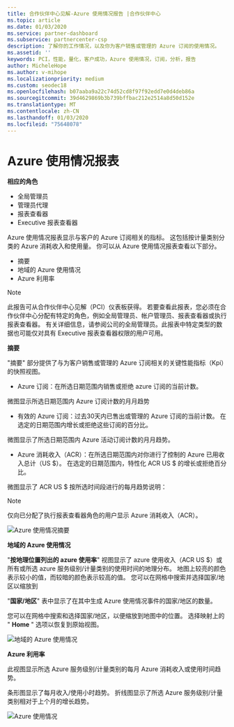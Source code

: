 ```yaml
---
title: 合作伙伴中心见解-Azure 使用情况报告 |合作伙伴中心
ms.topic: article
ms.date: 01/03/2020
ms.service: partner-dashboard
ms.subservice: partnercenter-csp
description: 了解你的工作情况，以及你为客户销售或管理的 Azure 订阅的使用情况。
ms.assetid: ''
keywords: PCI，性能，量化，客户成功，Azure 使用情况，订阅，分析，报告
author: MicheleHope
ms.author: v-mihope
ms.localizationpriority: medium
ms.custom: seodec18
ms.openlocfilehash: b07aaba9a22c74d52cd8f97f92edd7e0d4deb86a
ms.sourcegitcommit: 39d4629869b3b739bffbac212e2514a8d50d152e
ms.translationtype: MT
ms.contentlocale: zh-CN
ms.lasthandoff: 01/03/2020
ms.locfileid: "75648078"
---
```

# <a name="azure-usage-report"></a>Azure 使用情况报表

**相应的角色**
- 全局管理员
- 管理员代理
- 报表查看器
- Executive 报表查看器

Azure 使用情况报表显示与客户的 Azure 订阅相关的指标。 这包括按计量类别分类的 Azure 消耗收入和使用量。 你可以从 Azure 使用情况报表查看以下部分。

- 摘要
- 地域的 Azure 使用情况
- Azure 利用率

 > [!NOTE]
 > 此报告可从合作伙伴中心见解（PCI）仪表板获得。 若要查看此报表，您必须在合作伙伴中心分配有特定的角色，例如全局管理员、帐户管理员、报表查看器或执行报表查看器。 有关详细信息，请参阅公司的全局管理员。此报表中特定类型的数据也可能仅对具有 Executive 报表查看器权限的用户可用。

**摘要**

"摘要" 部分提供了与为客户销售或管理的 Azure 订阅相关的关键性能指标（Kpi）的快照视图。  

- Azure 订阅：在所选日期范围内销售或拒绝 azure 订阅的当前计数。

微图显示所选日期范围内 Azure 订阅计数的月月趋势
- 有效的 Azure 订阅：过去30天内已售出或管理的 Azure 订阅的当前计数。
在选定的日期范围内增长或拒绝这些订阅的百分比。

微图显示了所选日期范围内 Azure 活动订阅计数的月月趋势。

- Azure 消耗收入（ACR）：在所选日期范围内对你进行了控制的 Azure 已用收入总计（US $）。
在选定的日期范围内，特性化 ACR US $ 的增长或拒绝百分比。 

微图显示了 ACR US $ 按所选时间段进行的每月趋势说明： 

> [!NOTE]
 > 仅向已分配了执行报表查看器角色的用户显示 Azure 消耗收入（ACR）。

![Azure 使用情况摘要](images/pci/pci_azure_usage_summary_1.png)

**地域的 Azure 使用情况**

"**按地理位置列出的 azure 使用率**" 视图显示了 azure 使用收入（ACR US $）或所有或所选 azure 服务级别/计量类别的使用时间的地理分布。 地图上较亮的颜色表示较小的值，而较暗的颜色表示较高的值。 您可以在网格中搜索并选择国家/地区以缩放到 

"**国家/地区**" 表中显示了在其中生成 Azure 使用情况事件的国家/地区的数量。

您可以在网格中搜索和选择国家/地区，以便缩放到地图中的位置。 选择映射上的 " **Home** " 选项以恢复到原始视图。

![地域的 Azure 使用情况](images/pci/pci_azure_usage_by_geography_2.png)

**Azure 利用率**

此视图显示所选 Azure 服务级别/计量类别的每月 Azure 消耗收入或使用时间趋势。 

条形图显示了每月收入/使用小时趋势。 折线图显示了所选 Azure 服务级别/计量类别相对于上个月的增长趋势。

![Azure 使用情况](images/pci/pci_azure_usage_utilization_3.png)